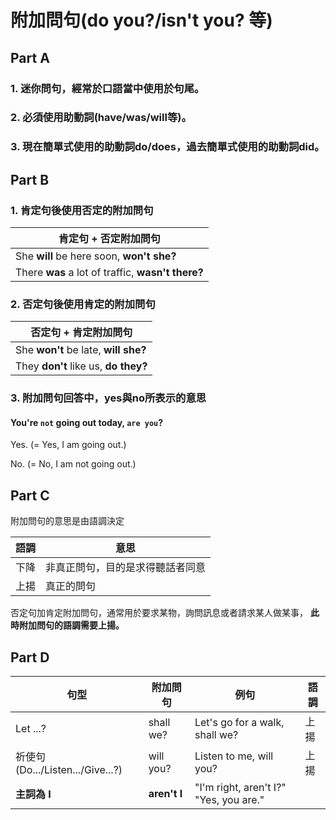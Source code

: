 # 附加問句(do you?/isn't you? 等)


## Part A


### 1. 迷你問句，經常於口語當中使用於句尾。
### 2. 必須使用助動詞(have/was/will等)。
### 3. 現在簡單式使用的助動詞do/does，過去簡單式使用的助動詞did。


## Part B


### 1. 肯定句後使用否定的附加問句

 肯定句 + 否定附加問句 | 
--------------------|
She **will** be here soon, **won't she?** |
There **was** a lot of traffic, **wasn't there?**|

### 2. 否定句後使用肯定的附加問句

否定句 + 肯定附加問句 | 
--------------------|
She **won't** be late, **will she?** |
They **don't** like us, **do they?**|

### 3. 附加問句回答中，yes與no所表示的意思

#### You're ``not`` going out today, ``are you``?
Yes. (= Yes, I am going out.)

No. (= No, I am not going out.)



## Part C


附加問句的意思是由語調決定

語調|意思|
----|---|
下降|非真正問句，目的是求得聽話者同意
上揚|真正的問句

否定句加肯定附加問句，通常用於要求某物，詢問訊息或者請求某人做某事，
**此時附加問句的語調需要上揚。**


## Part D


句型|附加問句|例句|語調|
----|---|---|---|
Let ...?|shall we?  |Let's go for a walk, shall we?|上揚
祈使句(Do.../Listen.../Give...?)|will you?  |Listen to me, will you?|上揚
**主詞為 I**|**aren't I**|"I'm right, aren't I?" "Yes, you are."|




